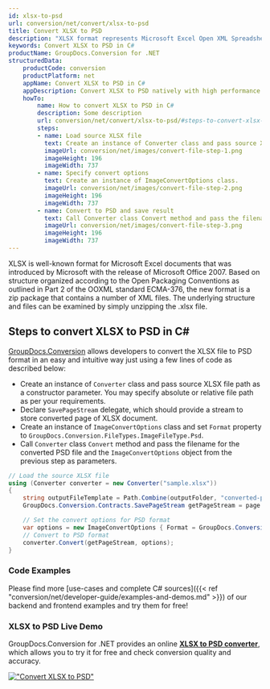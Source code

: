 ```yaml
---
id: xlsx-to-psd
url: conversion/net/convert/xlsx-to-psd
title: Convert XLSX to PSD
description: "XLSX format represents Microsoft Excel Open XML Spreadsheet with .xlsx extension. Learn how to convert XLSX to PSD file programmatically in C# language using GroupDocs.Conversion for .NET library."
keywords: Convert XLSX to PSD in C#
productName: GroupDocs.Conversion for .NET
structuredData:
    productCode: conversion
    productPlatform: net
    appName: Convert XLSX to PSD in C#
    appDescription: Convert XLSX to PSD natively with high performance using C# language and server side GroupDocs.Conversion for .NET APIs, without the use of any software like Microsoft or Open Office.
    howTo:
        name: How to convert XLSX to PSD in C# 
        description: Some description
        url: conversion/net/convert/xlsx-to-psd/#steps-to-convert-xlsx-to-psd-in-c
        steps:
        - name: Load source XLSX file 
          text: Create an instance of Converter class and pass source XLSX file path as a constructor parameter. You may specify absolute or relative file path as per your requirements. 
          imageUrl: conversion/net/images/convert-file-step-1.png
          imageHeight: 196
          imageWidth: 737
        - name: Specify convert options 
          text: Create an instance of ImageConvertOptions class.
          imageUrl: conversion/net/images/convert-file-step-2.png
          imageHeight: 196
          imageWidth: 737
        - name: Convert to PSD and save result 
          text: Call Converter class Convert method and pass the filename for the converted HTML file and the ImageConvertOptions object from the previous step as parameters.
          imageUrl: conversion/net/images/convert-file-step-3.png
          imageHeight: 196
          imageWidth: 737
---
```


XLSX is well-known format for Microsoft Excel documents that was introduced by Microsoft with the release of Microsoft Office 2007. Based on structure organized according to the Open Packaging Conventions as outlined in Part 2 of the OOXML standard ECMA-376, the new format is a zip package that contains a number of XML files. The underlying structure and files can be examined by simply unzipping the .xlsx file.

## Steps to convert XLSX to PSD in C#

[GroupDocs.Conversion](https://products.groupdocs.com/conversion/net) allows developers to convert the XLSX file to PSD format in an easy and intuitive way just using a few lines of code as described below:

* Create an instance of `Converter` class and pass source XLSX file path as a constructor parameter. You may specify absolute or relative file path as per your requirements. 
* Declare `SavePageStream` delegate, which should provide a stream to store converted page of XLSX document.
* Create an instance of `ImageConvertOptions` class and set `Format` property to `GroupDocs.Conversion.FileTypes.ImageFileType.Psd`.
* Call `Converter` class `Convert` method and pass the filename for the converted PSD file and the `ImageConvertOptions` object from the previous step as parameters.

```csharp
// Load the source XLSX file
using (Converter converter = new Converter("sample.xlsx"))
{
    string outputFileTemplate = Path.Combine(outputFolder, "converted-page-{0}.psd");
    GroupDocs.Conversion.Contracts.SavePageStream getPageStream = page => new FileStream(string.Format(outputFileTemplate, page), FileMode.Create);

    // Set the convert options for PSD format
    var options = new ImageConvertOptions { Format = GroupDocs.Conversion.FileTypes.ImageFileType.Psd };   
    // Convert to PSD format
    converter.Convert(getPageStream, options);
}
```

### Code Examples

Please find more [use-cases and complete C# sources]({{< ref "conversion/net/developer-guide/examples-and-demos.md" >}}) of our backend and frontend examples and try them for free!

### XLSX to PSD Live Demo

GroupDocs.Conversion for .NET provides an online [**XLSX to PSD converter**](https://products.groupdocs.app/conversion/xlsx-to-psd), which allows you to try it for free and check conversion quality and accuracy.

[!["Convert XLSX to PSD"](conversion/net/images/convert-to-psd/convert-xlsx-to-psd.png)](https://products.groupdocs.app/conversion/xlsx-to-psd)